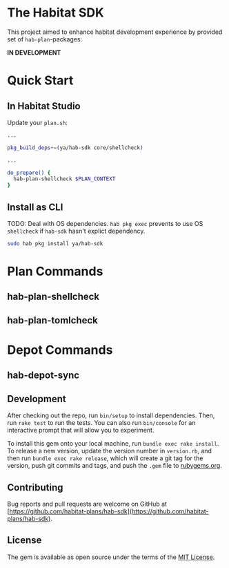 # The Habitat SDK

This project aimed to enhance habitat development experience by provided set of `hab-plan`-packages:

**IN DEVELOPMENT**

# Quick Start

## In Habitat Studio

Update your `plan.sh`:

```bash
...

pkg_build_deps+=(ya/hab-sdk core/shellcheck)

...

do_prepare() {
  hab-plan-shellcheck $PLAN_CONTEXT
}
```

## Install as CLI

TODO: Deal with OS dependencies. `hab pkg exec` prevents to use OS `shellcheck` if `hab-sdk` hasn't explict dependency.

```bash
sudo hab pkg install ya/hab-sdk
```


# Plan Commands

## hab-plan-shellcheck

## hab-plan-tomlcheck

# Depot Commands

## hab-depot-sync



## Development

After checking out the repo, run `bin/setup` to install dependencies. Then, run `rake test` to run the tests. You can also run `bin/console` for an interactive prompt that will allow you to experiment.

To install this gem onto your local machine, run `bundle exec rake install`. To release a new version, update the version number in `version.rb`, and then run `bundle exec rake release`, which will create a git tag for the version, push git commits and tags, and push the `.gem` file to [rubygems.org](https://rubygems.org).

## Contributing

Bug reports and pull requests are welcome on GitHub at [https://github.com/habitat-plans/hab-sdk](https://github.com/habitat-plans/hab-sdk).

## License

The gem is available as open source under the terms of the [MIT License](https://opensource.org/licenses/MIT).
